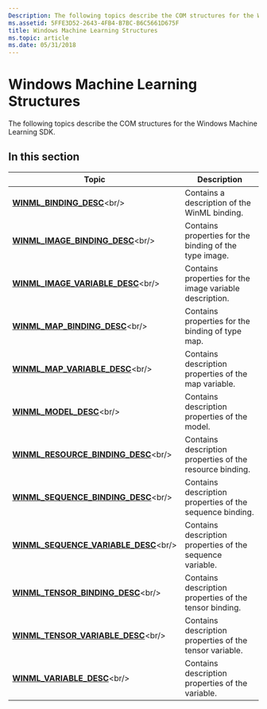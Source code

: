 ```yaml
---
Description: The following topics describe the COM structures for the Windows Machine Learning SDK.
ms.assetid: 5FFE3D52-2643-4FB4-B7BC-B6C5661D675F
title: Windows Machine Learning Structures
ms.topic: article
ms.date: 05/31/2018
---
```


# Windows Machine Learning Structures

The following topics describe the COM structures for the Windows Machine Learning SDK.

## In this section



| Topic                                                                                          | Description                                                          |
|------------------------------------------------------------------------------------------------|----------------------------------------------------------------------|
| [**WINML\_BINDING\_DESC**](https://msdn.microsoft.com/library/Mt845851(v=VS.85).aspx)<br/>                      | Contains a description of the WinML binding.<br/>              |
| [**WINML\_IMAGE\_BINDING\_DESC**](https://msdn.microsoft.com/library/Mt845854(v=VS.85).aspx)<br/>         | Contains properties for the binding of the type image.<br/>    |
| [**WINML\_IMAGE\_VARIABLE\_DESC**](https://msdn.microsoft.com/library/Mt845855(v=VS.85).aspx)<br/>       | Contains properties for the image variable description.<br/>   |
| [**WINML\_MAP\_BINDING\_DESC**](https://msdn.microsoft.com/library/Mt845856(v=VS.85).aspx)<br/>             | Contains properties for the binding of type map.<br/>          |
| [**WINML\_MAP\_VARIABLE\_DESC**](https://msdn.microsoft.com/library/Mt845857(v=VS.85).aspx)<br/>           | Contains description properties of the map variable.<br/>      |
| [**WINML\_MODEL\_DESC**](https://msdn.microsoft.com/library/Mt845858(v=VS.85).aspx)<br/>                          | Contains description properties of the model.<br/>             |
| [**WINML\_RESOURCE\_BINDING\_DESC**](https://msdn.microsoft.com/library/Mt845859(v=VS.85).aspx)<br/>   | Contains description properties of the resource binding.<br/>  |
| [**WINML\_SEQUENCE\_BINDING\_DESC**](https://msdn.microsoft.com/library/Mt845861(v=VS.85).aspx)<br/>   | Contains description properties of the sequence binding.<br/>  |
| [**WINML\_SEQUENCE\_VARIABLE\_DESC**](https://msdn.microsoft.com/library/Mt845862(v=VS.85).aspx)<br/> | Contains description properties of the sequence variable.<br/> |
| [**WINML\_TENSOR\_BINDING\_DESC**](https://msdn.microsoft.com/library/Mt845863(v=VS.85).aspx)<br/>       | Contains description properties of the tensor binding.<br/>    |
| [**WINML\_TENSOR\_VARIABLE\_DESC**](https://msdn.microsoft.com/library/Mt845865(v=VS.85).aspx)<br/>     | Contains description properties of the tensor variable.<br/>   |
| [**WINML\_VARIABLE\_DESC**](https://msdn.microsoft.com/library/Mt845866(v=VS.85).aspx)<br/>                    | Contains description properties of the variable.<br/>          |



 

 

 




